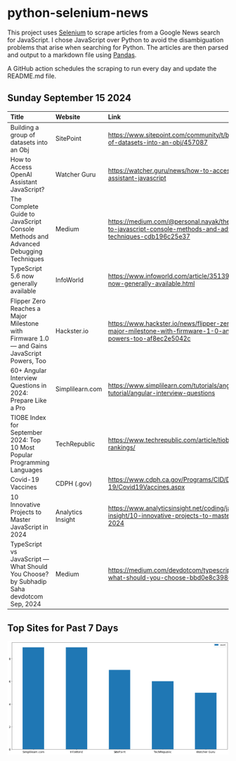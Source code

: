 # python-selenium-news

This project uses [Selenium](https://www.seleniumhq.org/) to scrape articles from a Google News search for JavaScript.
I chose JavaScript over Python to avoid the disambiguation problems that arise when searching for Python.
The articles are then parsed and output to a markdown file using [Pandas](https://pandas.pydata.org/).

A GitHub action schedules the scraping to run every day and update the README.md file.

## Sunday September 15 2024


| Title                                                                                       | Website           | Link                                                                                                                               |
|:--------------------------------------------------------------------------------------------|:------------------|:-----------------------------------------------------------------------------------------------------------------------------------|
| Building a group of datasets into an Obj                                                    | SitePoint         | https://www.sitepoint.com/community/t/building-a-group-of-datasets-into-an-obj/457087                                              |
| How to Access OpenAI Assistant JavaScript?                                                  | Watcher Guru      | https://watcher.guru/news/how-to-access-openai-assistant-javascript                                                                |
| The Complete Guide to JavaScript Console Methods and Advanced Debugging Techniques          | Medium            | https://medium.com/@personal.nayak/the-complete-guide-to-javascript-console-methods-and-advanced-debugging-techniques-cdb196c25e37 |
| TypeScript 5.6 now generally available                                                      | InfoWorld         | https://www.infoworld.com/article/3513917/typescript-5-6-now-generally-available.html                                              |
| Flipper Zero Reaches a Major Milestone with Firmware 1.0 — and Gains JavaScript Powers, Too | Hackster.io       | https://www.hackster.io/news/flipper-zero-reaches-a-major-milestone-with-firmware-1-0-and-gains-javascript-powers-too-af8ec2e5042c |
| 60+ Angular Interview Questions in 2024: Prepare Like a Pro                                 | Simplilearn.com   | https://www.simplilearn.com/tutorials/angular-tutorial/angular-interview-questions                                                 |
| TIOBE Index for September 2024: Top 10 Most Popular Programming Languages                   | TechRepublic      | https://www.techrepublic.com/article/tiobe-index-language-rankings/                                                                |
| Covid-19 Vaccines                                                                           | CDPH (.gov)       | https://www.cdph.ca.gov/Programs/CID/DCDC/Pages/COVID-19/Covid19Vaccines.aspx                                                      |
| 10 Innovative Projects to Master JavaScript in 2024                                         | Analytics Insight | https://www.analyticsinsight.net/coding/javascript-analytics-insight/10-innovative-projects-to-master-javascript-in-2024           |
| TypeScript vs JavaScript — What Should You Choose?  by Subhadip Saha  devdotcom  Sep, 2024  | Medium            | https://medium.com/devdotcom/typescript-vs-javascript-what-should-you-choose-bbd0e8c39866                                          |
## Top Sites for Past 7 Days

![Graph of Top Sites](https://raw.githubusercontent.com/dan-mba/python-selenium-news/main/last-week.png)
